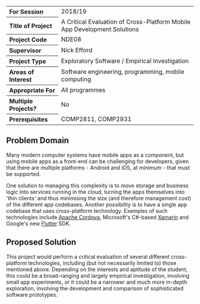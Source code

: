<table>
<tr>
<th align="left">For Session</th>
<td>2018/19</td>
</tr>
<tr>
<th align="left">Title of Project</th>
<td>A Critical Evaluation of Cross-Platform Mobile App Development Solutions</td>
</tr>
<tr>
<th align="left">Project Code</th>
<td>NDE08</td>
</tr>
<tr>
<th align="left">Supervisor</th>
<td>Nick Efford</td>
</tr>
<tr>
<th align="left">Project Type</th>
<td>Exploratory Software / Empirical Investigation</td>
</tr>
<tr>
<th align="left">Areas of Interest</th>
<td>Software engineering, programming, mobile computing</td>
</tr>
<tr>
<th align="left">Appropriate For</th>
<td>All programmes</td>
</tr>
<tr>
<th align="left">Multiple Projects?</th>
<td>No</td>
</tr>
<tr>
<th align="left">Prerequisites</th>
<td>COMP2811, COMP2931</td>
</tr>
</table>

## Problem Domain

Many modern computer systems have mobile apps as a component, but using
mobile apps as a front-end can be challenging for developers, given that
there are multiple platforms - Android and iOS, at minimum - that must be
supported.

One solution to managing this complexity is to move storage and business logic
into services running in the cloud, turning the apps themselves into
'thin clients' and thus minimising the size (and therefore management cost)
of the different app codebases.  Another possibility is to have a single app
codebase that uses cross-platform technology.  Examples of such technologies
include [Apache Cordova](https://cordova.apache.org/), Microsoft's C#-based
[Xamarin](https://www.xamarin.com/) and Google's new
[Flutter](https://flutter.io) SDK.

## Proposed Solution

This project would perform a critical evaluation of several different
cross-platform technologies, including (but not necessarily limited to)
those mentioned above.  Depending on the interests and aptitude of the
student, this could be a broad-ranging and largely empirical investigation,
involving small app experiments, or it could be a narrower and much more
in-depth exploration, involving the development and comparison of
sophisticated software prototypes.
